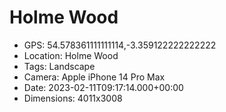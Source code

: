# Holme Wood

- GPS: 54.578361111111114,-3.359122222222222
- Location: Holme Wood
- Tags: Landscape
- Camera: Apple iPhone 14 Pro Max
- Date: 2023-02-11T09:17:14.000+00:00
- Dimensions: 4011x3008
